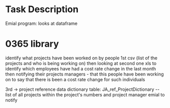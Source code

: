 # Task Description

Emial program: looks at dataframe 
# 0365 library
identify what projects have been worked on by people 1st csv (list of the projects and who is being working on)
then looking at second one xls to identify which employees have had a cost rate change in the last month
then notifying their projects managers - that this people have been working on to say that there is been a cost rate change for such individuals 

3rd -> project reference data dictionary table: JA_ref_ProjectDictionary -- list of all projects within the project's numbers 
and project manager emial to notify



